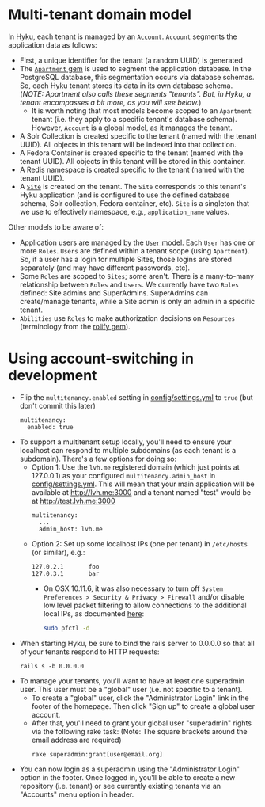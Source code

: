 # Multi-tenant domain model

In Hyku, each tenant is managed by an [`Account`](https://github.com/projecthydra-labs/hyku/blob/master/app/models/account.rb). `Account` segments the application data as follows:
* First, a unique identifier for the tenant (a random UUID) is generated
* The [`Apartment` gem](https://github.com/influitive/apartment) is used to segment the application database. In the PostgreSQL database, this segmentation occurs via database schemas. So, each Hyku tenant stores its data in its own database schema. (_NOTE: Apartment also calls these segments "tenants". But, in Hyku, a tenant encompasses a bit more, as you will see below._)
   * It is worth noting that most models become scoped to an `Apartment` tenant (i.e. they apply to a specific tenant's database schema). However, `Account` is a global model, as it manages the tenant. 
* A Solr Collection is created specific to the tenant (named with the tenant UUID). All objects in this tenant will be indexed into that collection.
* A Fedora Container is created specific to the tenant (named with the tenant UUID). All objects in this tenant will be stored in this container.
* A Redis namespace is created specific to the tenant (named with the tenant UUID).
* A [`Site`](https://github.com/projecthydra-labs/hyku/blob/master/app/models/site.rb) is created on the tenant. The `Site` corresponds to this tenant's Hyku application (and is configured to use the defined database schema, Solr collection, Fedora container, etc). `Site` is a singleton that we use to effectively namespace, e.g., `application_name` values.

Other models to be aware of:
* Application users are managed by the [`User` model](https://github.com/projecthydra-labs/hyku/blob/master/app/models/user.rb). Each `User` has one or more `Roles`. `Users` are defined within a tenant scope (using `Apartment`). So, if a user has a login for multiple Sites, those logins are stored separately (and may have different passwords, etc).
* Some `Roles` are scoped to `Sites`; some aren't. There is a many-to-many relationship between `Roles` and `Users`. We currently have two `Roles` defined: Site admins and SuperAdmins. SuperAdmins can create/manage tenants, while a Site admin is only an admin in a specific tenant.
* `Abilities` use `Roles` to make authorization decisions on `Resources` (terminology from the [rolify gem](https://github.com/RolifyCommunity/rolify)).

# Using account-switching in development

* Flip the `multitenancy.enabled` setting in [config/settings.yml](https://github.com/projecthydra-labs/hybox/blob/master/config/settings.yml#L7) to `true` (but don't commit this later)
  ```
  multitenancy:
    enabled: true
  ```
* To support a multitenant setup locally, you'll need to ensure your localhost can respond to multiple subdomains (as each tenant is a subdomain). There's a few options for doing so:
   * Option 1: Use the `lvh.me` registered domain (which just points at 127.0.0.1) as your configured `multitenancy.admin_host` in [config/settings.yml](https://github.com/projecthydra-labs/hybox/blob/master/config/settings.yml#L9). This will mean that your main application will be available at http://lvh.me:3000 and a tenant named "test" would be at http://test.lvh.me:3000
     ```
     multitenancy:
       ...
       admin_host: lvh.me
     ```
   * Option 2: Set up some localhost IPs (one per tenant) in `/etc/hosts` (or similar), e.g.:
     ```
     127.0.2.1       foo
     127.0.3.1       bar
     ```
     * On OSX 10.11.6, it was also necessary to turn off `System Preferences > Security & Privacy > Firewall` and/or disable low level packet filtering to allow connections to the additional local IPs, as documented [here](https://gist.github.com/atz/0fb87891dd11d291d282947e4607fed9):
        ```bash
        sudo pfctl -d
        ```
* When starting Hyku, be sure to bind the rails server to 0.0.0.0 so that all of your tenants respond to HTTP requests: 
  ```
  rails s -b 0.0.0.0
  ```
* To manage your tenants, you'll want to have at least one superadmin user. This user must be a "global" user (i.e. not specific to a tenant).
    * To create a "global" user, click the "Administrator Login" link in the footer of the homepage. Then click "Sign up" to create a global user account.
    * After that, you'll need to grant your global user "superadmin" rights via the following rake task: (Note: The square brackets around the email address are required)
      ```
      rake superadmin:grant[user@email.org]
      ```
* You can now login as a superadmin using the "Administrator Login" option in the footer. Once logged in, you'll be able to create a new repository (i.e. tenant) or see currently existing tenants via an "Accounts" menu option in header.
